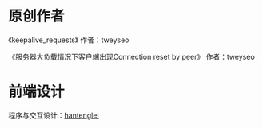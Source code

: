 # 原创作者

《keepalive_requests》  作者：tweyseo

《服务器大负载情况下客户端出现Connection reset by peer》  作者：tweyseo





# 前端设计

程序与交互设计：[hantenglei](https://github.com/htlhenry)

